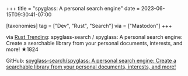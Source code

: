 +++
title = "spyglass: A personal search engine"
date = 2023-06-15T09:30:41-07:00

[taxonomies]
tag = ["Dev", "Rust", "Search"]
via = ["Mastodon"]
+++

via [Rust Trending](https://mastodon.pbzweihander.dev/@RustTrending/110548546849591077): spyglass-search / spyglass: A personal search engine: Create a searchable library from your personal documents, interests, and more! ★1824

<!-- more -->

GitHub: [spyglass-search/spyglass: A personal search engine: Create a searchable library from your personal documents, interests, and more!](https://github.com/spyglass-search/spyglass)
